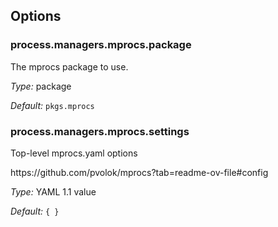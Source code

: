 [comment]: # (Do not edit this file as it is autogenerated. Go to docs/individual-docs if you want to make edits.)


[comment]: # (Please add your documentation on top of this line)

## Options

### process\.managers\.mprocs\.package

The mprocs package to use\.



*Type:*
package



*Default:*
` pkgs.mprocs `



### process\.managers\.mprocs\.settings



Top-level mprocs\.yaml options

https://github\.com/pvolok/mprocs?tab=readme-ov-file\#config



*Type:*
YAML 1\.1 value



*Default:*
` { } `
